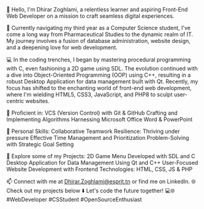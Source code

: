 👋 Hello, I'm Dhirar Zoghlami, a relentless learner and aspiring Front-End Web Developer on a mission to craft seamless digital experiences.

🚀 Currently navigating my third year as a Computer Science student, I've come a long way from Pharmaceutical Studies to the dynamic realm of IT. My journey involves a fusion of database administration, website design, and a deepening love for web development.

💻 In the coding trenches, I began by mastering procedural programming with C, even fashioning a 2D game using SDL. The evolution continued with a dive into Object-Oriented Programming (OOP) using C++, resulting in a robust Desktop Application for data management built with Qt. Recently, my focus has shifted to the enchanting world of front-end web development, where I'm wielding HTML5, CSS3, JavaScript, and PHP8 to sculpt user-centric websites.

🌟 Proficient in:
VCS (Version Control) with Git & GitHub
Crafting and Implementing Algorithms
Harnessing Microsoft Office Word & PowerPoint

💪 Personal Skills:
Collaborative Teamwork
Resilience: Thriving under pressure
Effective Time Management and Prioritization
Problem-Solving with Strategic Goal Setting

🔧 Explore some of my Projects:
2D Game Menu Developed with SDL and C
Desktop Application for Data Management Using Qt and C++
User-Focused Website Development with Frontend Technologies: HTML, CSS, JS & PHP

📫 Connect with me at Dhirar.Zoghlami@esprit.tn or find me on LinkedIn.
🌐 Check out my projects below ⬇️
Let's code the future together! 💻🌐 #WebDeveloper #CSStudent #OpenSourceEnthusiast
